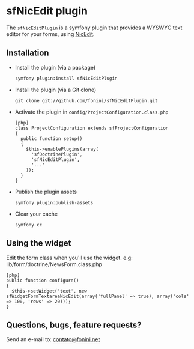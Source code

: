 # sfNicEdit plugin #

The `sfNicEditPlugin` is a symfony plugin that provides a WYSWYG text editor for your forms, using [NicEdit](http://www.nicedit.com).


## Installation ##

  * Install the plugin (via a package)

        symfony plugin:install sfNicEditPlugin

  * Install the plugin (via a Git clone)

        git clone git://github.com/fonini/sfNicEditPlugin.git

  * Activate the plugin in `config/ProjectConfiguration.class.php`

        [php]
        class ProjectConfiguration extends sfProjectConfiguration
        {
          public function setup()
          {
            $this->enablePlugins(array(
              'sfDoctrinePlugin',
              'sfNicEditPlugin',
              '...'
            ));
          }
        }

  * Publish the plugin assets

        symfony plugin:publish-assets

  * Clear your cache

        symfony cc

## Using the widget ##

Edit the form class when you'll use the widget. e.g: lib/form/doctrine/NewsForm.class.php
    
    [php]
    public function configure()
    {
	  $this->setWidget('text', new sfWidgetFormTextareaNicEdit(array('fullPanel' => true), array('cols' => 100, 'rows' => 20)));
    }

## Questions, bugs, feature requests? ##

Send an e-mail to: contato@fonini.net
